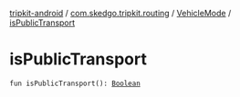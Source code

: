 [tripkit-android](../../index.md) / [com.skedgo.tripkit.routing](../index.md) / [VehicleMode](index.md) / [isPublicTransport](./is-public-transport.md)

# isPublicTransport

`fun isPublicTransport(): `[`Boolean`](https://kotlinlang.org/api/latest/jvm/stdlib/kotlin/-boolean/index.html)